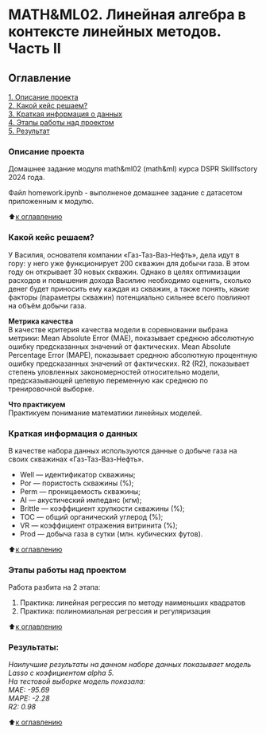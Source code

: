 # MATH&ML02. Линейная алгебра в контексте линейных методов. Часть II

## Оглавление   
[1. Описание проекта](#оглавление)  
[2. Какой кейс решаем?](#какой-кейс-решаем)  
[3. Краткая информация о данных](#краткая-информация-о-данных)  
[4. Этапы работы над проектом](#этапы-работы-над-проектом)  
[5. Результат](#результаты)    

### Описание проекта    
Домашнее задание модуля math&ml02 (math&ml) курса DSPR Skillfsctory 2024 года.

Файл homework.ipynb - выполненое домашнее задание с датасетом приложенным к модулю.

:arrow_up:[к оглавлению](#оглавление)


### Какой кейс решаем?    
У Василия, основателя компании «Газ-Таз-Ваз-Нефть», дела идут в гору: у него уже функционирует 200 скважин для добычи газа. В этом году он открывает 30 новых скважин. Однако в целях оптимизации расходов и повышения дохода Василию необходимо оценить, сколько денег будет приносить ему каждая из скважин, а также понять, какие факторы (параметры скважин) потенциально сильнее всего повлияют на объём добычи газа.

**Метрика качества**     
В качестве критерия качества модели в соревновании выбрана метрики:
Mean Absolute Error (MAE), показывает среднюю абсолютную ошибку предсказанных значений от фактических.
Mean Absolute Percentage Error (MAPE), показывает среднюю абсолютную процентную ошибку предсказанных значений от фактических.
R2 (R2), показывает степень уловленных закономерностей относительно модели, предсказывающей целевую переменную как среднюю по тренировочной выборке.

**Что практикуем**     
Практикуем понимание математики линейных моделей.


### Краткая информация о данных
В качестве набора данных используются данные о добыче газа на своих скважинах «Газ-Таз-Ваз-Нефть».
- Well — идентификатор скважины;
- Por — пористость скважины (%);
- Perm — проницаемость скважины;
- AI — акустический импеданс (кгм);
- Brittle — коэффициент хрупкости скважины (%);
- TOC — общий органический углерод (%);
- VR — коэффициент отражения витринита (%);
- Prod — добыча газа в сутки (млн. кубических футов).

:arrow_up:[к оглавлению](#оглавление)

### Этапы работы над проектом  
Работа разбита на 2 этапа:

1. Практика: линейная регрессия по методу наименьших квадратов
2. Практика: полиномиальная регрессия и регуляризация


:arrow_up:[к оглавлению](#оглавление)


### Результаты:  
*Наилучшие результаты на данном наборе данных показывает модель Lasso с коэфициентом alpha 5.*  
*На тестовой выборке модель показала:*  
*MAE: -95.69*  
*MAPE: -2.28*  
*R2: 0.98*

:arrow_up:[к оглавлению](#оглавление)
